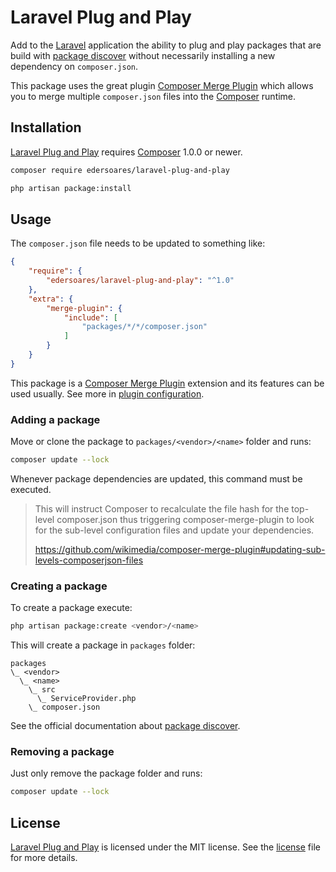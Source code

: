 # Laravel Plug and Play

Add to the [Laravel](https://laravel.com/) application the ability to plug and play packages that are build with [package discover](https://laravel.com/docs/master/packages#package-discovery) without necessarily installing a new dependency on `composer.json`.

This package uses the great plugin [Composer Merge Plugin](https://github.com/wikimedia/composer-merge-plugin) which allows you to merge multiple `composer.json` files into the [Composer](https://getcomposer.org/) runtime.

## Installation

[Laravel Plug and Play](https://github.com/edersoares/laravel-plug-and-play/) requires [Composer](https://getcomposer.org/) 1.0.0 or newer.

```bash
composer require edersoares/laravel-plug-and-play

php artisan package:install
```

## Usage

The `composer.json` file needs to be updated to something like:

```json
{
    "require": {
        "edersoares/laravel-plug-and-play": "^1.0"
    },
    "extra": {
        "merge-plugin": {
            "include": [
                "packages/*/*/composer.json"
            ]
        }
    }
}
```

This package is a [Composer Merge Plugin](https://github.com/wikimedia/composer-merge-plugin) extension and its features can be used usually. See more in [plugin configuration](https://github.com/wikimedia/composer-merge-plugin#plugin-configuration).

### Adding a package

Move or clone the package to `packages/<vendor>/<name>` folder and runs:

```bash
composer update --lock 
```

Whenever package dependencies are updated, this command must be executed.

> This will instruct Composer to recalculate the file hash for the top-level composer.json thus triggering composer-merge-plugin to look for the sub-level configuration files and update your dependencies.
>
> https://github.com/wikimedia/composer-merge-plugin#updating-sub-levels-composerjson-files

### Creating a package

To create a package execute:

```bash 
php artisan package:create <vendor>/<name>
```

This will create a package in `packages` folder:

``` 
packages
\_ <vendor>
  \_ <name>
    \_ src
      \_ ServiceProvider.php
    \_ composer.json
``` 

See the official documentation about [package discover](https://laravel.com/docs/master/packages#package-discovery).

### Removing a package

Just only remove the package folder and runs:

```bash
composer update --lock 
```

## License

[Laravel Plug and Play](https://github.com/edersoares/laravel-plug-and-play/) is licensed under the MIT license. See the [license](https://github.com/edersoares/laravel-plug-and-play/blob/master/license.md) file for more details.
